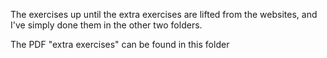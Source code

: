 The exercises up until the extra exercises are lifted from the websites, and I've simply done them in the other two folders.

The PDF "extra exercises" can be found in this folder
